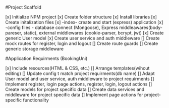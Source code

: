 #Project Scaffold

[x] Initialize NPM project
[x] Create folder structure
[x] Install libraries
[x] Create initalization files
[x] -index- create and start (express) application
[x] -config files - database connect (Mongoose), Express middleawares(body-pareser, static), external middlewares (cookie-parser, bcrypt, jwt)
[x] Create generic User model
[x] Create user service and auth middleware
[] Create mock routes for register, login and logout
[] Create route guards
[] Create generic storage middleware

#Application Requirments (BookingUni)

[x] Include resources(HTML & CSS, etc.)
[] Arrange templates(wihout editing)
[] Update config t match project requirments(db name)
[] Adapt User model and user service, auth middleware to project requirments
[] Implement register, login page actions, register, login, logout actions
[] Create models for project specific data
[] Create data services and middleware for project specific data
[] Implement page actions for project-specific functionality
